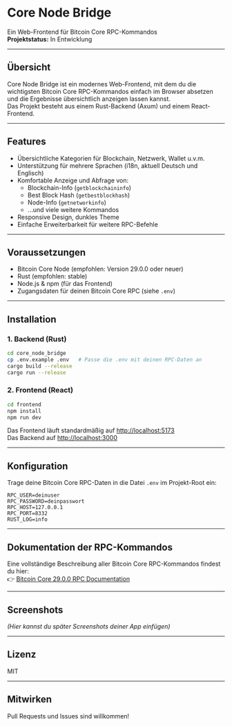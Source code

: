 # Core Node Bridge

Ein Web-Frontend für Bitcoin Core RPC-Kommandos  
**Projektstatus:** In Entwicklung

---

## Übersicht

Core Node Bridge ist ein modernes Web-Frontend, mit dem du die wichtigsten Bitcoin Core RPC-Kommandos einfach im Browser absetzen und die Ergebnisse übersichtlich anzeigen lassen kannst.  
Das Projekt besteht aus einem Rust-Backend (Axum) und einem React-Frontend.

---

## Features

- Übersichtliche Kategorien für Blockchain, Netzwerk, Wallet u.v.m.
- Unterstützung für mehrere Sprachen (i18n, aktuell Deutsch und Englisch)
- Komfortable Anzeige und Abfrage von:
  - Blockchain-Info (`getblockchaininfo`)
  - Best Block Hash (`getbestblockhash`)
  - Node-Info (`getnetworkinfo`)
  - ...und viele weitere Kommandos
- Responsive Design, dunkles Theme
- Einfache Erweiterbarkeit für weitere RPC-Befehle

---

## Voraussetzungen

- Bitcoin Core Node (empfohlen: Version 29.0.0 oder neuer)
- Rust (empfohlen: stable)
- Node.js & npm (für das Frontend)
- Zugangsdaten für deinen Bitcoin Core RPC (siehe `.env`)

---

## Installation

### 1. Backend (Rust)

```sh
cd core_node_bridge
cp .env.example .env   # Passe die .env mit deinen RPC-Daten an
cargo build --release
cargo run --release
```

### 2. Frontend (React)

```sh
cd frontend
npm install
npm run dev
```

Das Frontend läuft standardmäßig auf [http://localhost:5173](http://localhost:5173)  
Das Backend auf [http://localhost:3000](http://localhost:3000)

---

## Konfiguration

Trage deine Bitcoin Core RPC-Daten in die Datei `.env` im Projekt-Root ein:

```env
RPC_USER=deinuser
RPC_PASSWORD=deinpasswort
RPC_HOST=127.0.0.1
RPC_PORT=8332
RUST_LOG=info
```

---

## Dokumentation der RPC-Kommandos

Eine vollständige Beschreibung aller Bitcoin Core RPC-Kommandos findest du hier:  
👉 [Bitcoin Core 29.0.0 RPC Documentation](https://bitcoincore.org/en/doc/29.0.0/rpc/)

---

## Screenshots

*(Hier kannst du später Screenshots deiner App einfügen)*

---

## Lizenz

MIT

---

## Mitwirken

Pull Requests und Issues sind willkommen!  
